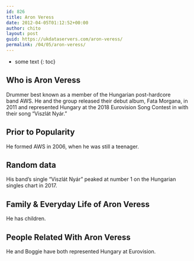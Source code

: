 ```yaml
---
id: 826
title: Aron Veress
date: 2012-04-05T01:12:52+00:00
author: chito
layout: post
guid: https://ukdataservers.com/aron-veress/
permalink: /04/05/aron-veress/
---
```


* some text
{: toc}


## Who is  Aron Veress
                  
                  
                  
Drummer best known as a member of the Hungarian post-hardcore band AWS. He and the group released their debut album, Fata Morgana, in 2011 and represented Hungary at the 2018 Eurovision Song Contest in with their song &#8220;Viszlát Nyár.&#8221;
                  
                
                
                
## Prior to Popularity 
                  
                  
                  
He formed AWS in 2006, when he was still a teenager. 
                  
                
                
                
## Random data 
                  
                  
                  
His band&#8217;s single &#8220;Viszlát Nyár&#8221; peaked at number 1 on the Hungarian singles chart in 2017.
                  
                
                
                
## Family & Everyday Life of Aron Veress
                  
                  
                  
He has children. 
                  
                
                
                
## People Related With  Aron Veress
                  
                  
                  
He and Boggie have both represented Hungary at Eurovision. 
                  
                
              
            
          
          
          
    
    
  
